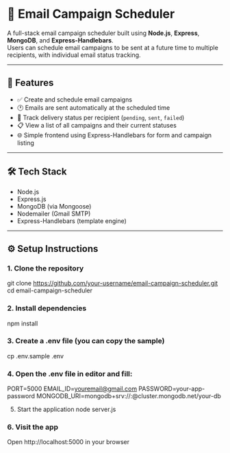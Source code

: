 # 📧 Email Campaign Scheduler

A full-stack email campaign scheduler built using **Node.js**, **Express**, **MongoDB**, and **Express-Handlebars**.  
Users can schedule email campaigns to be sent at a future time to multiple recipients, with individual email status tracking.

---

## 🚀 Features

- ✅ Create and schedule email campaigns
- 🕐 Emails are sent automatically at the scheduled time
- 📨 Track delivery status per recipient (`pending`, `sent`, `failed`)
- 📋 View a list of all campaigns and their current statuses
- 🌐 Simple frontend using Express-Handlebars for form and campaign listing

---

## 🛠 Tech Stack

- Node.js
- Express.js
- MongoDB (via Mongoose)
- Nodemailer (Gmail SMTP)
- Express-Handlebars (template engine)

---

## ⚙️ Setup Instructions
### 1. Clone the repository
git clone https://github.com/your-username/email-campaign-scheduler.git
cd email-campaign-scheduler

### 2. Install dependencies
npm install

### 3. Create a .env file (you can copy the sample)
cp .env.sample .env

### 4. Open the .env file in editor and fill:
 PORT=5000
 EMAIL_ID=youremail@gmail.com
 PASSWORD=your-app-password
 MONGODB_URI=mongodb+srv://<username>:<password>@cluster.mongodb.net/your-db

 5. Start the application
node server.js

### 6. Visit the app
 Open http://localhost:5000 in your browser


